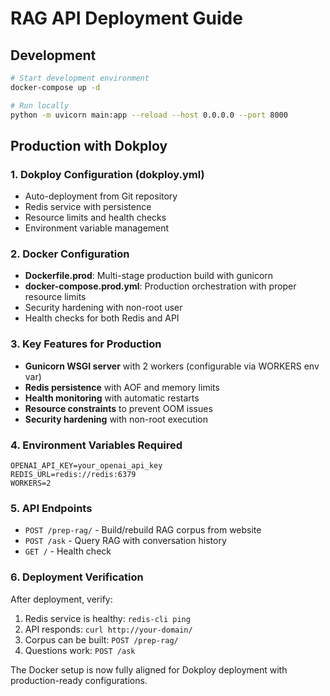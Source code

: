 # RAG API Deployment Guide

## Development
```bash
# Start development environment
docker-compose up -d

# Run locally
python -m uvicorn main:app --reload --host 0.0.0.0 --port 8000
```

## Production with Dokploy

### 1. Dokploy Configuration (dokploy.yml)
- Auto-deployment from Git repository
- Redis service with persistence
- Resource limits and health checks
- Environment variable management

### 2. Docker Configuration
- **Dockerfile.prod**: Multi-stage production build with gunicorn
- **docker-compose.prod.yml**: Production orchestration with proper resource limits
- Security hardening with non-root user
- Health checks for both Redis and API

### 3. Key Features for Production
- **Gunicorn WSGI server** with 2 workers (configurable via WORKERS env var)
- **Redis persistence** with AOF and memory limits
- **Health monitoring** with automatic restarts
- **Resource constraints** to prevent OOM issues
- **Security hardening** with non-root execution

### 4. Environment Variables Required
```
OPENAI_API_KEY=your_openai_api_key
REDIS_URL=redis://redis:6379
WORKERS=2
```

### 5. API Endpoints
- `POST /prep-rag/` - Build/rebuild RAG corpus from website
- `POST /ask` - Query RAG with conversation history
- `GET /` - Health check

### 6. Deployment Verification
After deployment, verify:
1. Redis service is healthy: `redis-cli ping`
2. API responds: `curl http://your-domain/`
3. Corpus can be built: `POST /prep-rag/`
4. Questions work: `POST /ask`

The Docker setup is now fully aligned for Dokploy deployment with production-ready configurations.